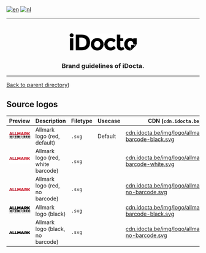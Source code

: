 [![en](https://img.shields.io/badge/lang-en-red.svg)](https://github.com/iDocta/brand-guide/blob/main/logo/allmark/source/README.md)
[![nl](https://img.shields.io/badge/lang-nl-green.svg)](https://github.com/iDocta/brand-guide/blob/main/logo/allmark/source/README.nl.md)

---

<h1 align="center">
    <a href="https://www.idocta.be">    
        <picture>
            <source media="(prefers-color-scheme: dark)" srcset="https://raw.githubusercontent.com/iDocta/brand-guide/main/logo/idocta/source/idocta-white.svg">
            <source media="(prefers-color-scheme: light)" srcset="https://raw.githubusercontent.com/iDocta/brand-guide/main/logo/idocta/source/idocta-black.svg">
            <img width="175px" alt="Shows a black logo in light color mode and a white one in dark color mode." src="https://raw.githubusercontent.com/iDocta/brand-guide/main/logo/idocta/source/idocta-black.svg">
        </picture>
    </a> 
</h1>
 
<h3 align="center">Brand guidelines of iDocta.</h3>

---

[Back to parent directory](../README.md))

## Source logos

| Preview                                                                                                                            | Description                       | Filetype | Usecase | CDN (`cdn.idocta.be`)                                                                                                    |
| ---------------------------------------------------------------------------------------------------------------------------------- | --------------------------------- | -------- | ------- | ------------------------------------------------------------------------------------------------------------------------ |
| <img src='https://github.com/iDocta/brand-guide/blob/main/logo/allmark/source/allmark-red-barcode-black.svg' width='64' alt=''/>   | Allmark logo (red, default)       | `.svg`   | Default | [cdn.idocta.be/img/logo/allmark/red-barcode-black.svg](https://cdn.idocta.be/img/logo/allmark/red-barcode-black.svg)     |
| <img src='https://github.com/iDocta/brand-guide/blob/main/logo/allmark/source/allmark-red-barcode-white.svg' width='64' alt=''/>   | Allmark logo (red, white barcode) | `.svg`   |         | [cdn.idocta.be/img/logo/allmark/red-barcode-white.svg](https://cdn.idocta.be/img/logo/allmark/red-barcode-white.svg)     |
| <img src='https://github.com/iDocta/brand-guide/blob/main/logo/allmark/source/allmark-red-no-barcode.svg' width='64' alt=''/>      | Allmark logo (red, no barcode)    | `.svg`   |         | [cdn.idocta.be/img/logo/allmark/red-no-barcode.svg](https://cdn.idocta.be/img/logo/allmark/red-no-barcode.svg)           |
| <img src='https://github.com/iDocta/brand-guide/blob/main/logo/allmark/source/allmark-black-barcode-black.svg' width='64' alt=''/> | Allmark logo (black)              | `.svg`   |         | [cdn.idocta.be/img/logo/allmark/black-barcode-black.svg](https://cdn.idocta.be/img/logo/allmark/black-barcode-black.svg) |
| <img src='https://github.com/iDocta/brand-guide/blob/main/logo/allmark/source/allmark-black-no-barcode.svg' width='64' alt=''/>    | Allmark logo (black, no barcode)  | `.svg`   |         | [cdn.idocta.be/img/logo/allmark/black-no-barcode.svg](https://cdn.idocta.be/img/logo/allmark/black-no-barcode.svg)       |
